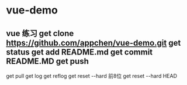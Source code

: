 # vue-demo
vue 练习
get clone https://github.com/appchen/vue-demo.git
get status
get add README.md
get commit README.MD
get push
------
get pull
get log
get reflog
get reset --hard 前8位
get reset --hard HEAD